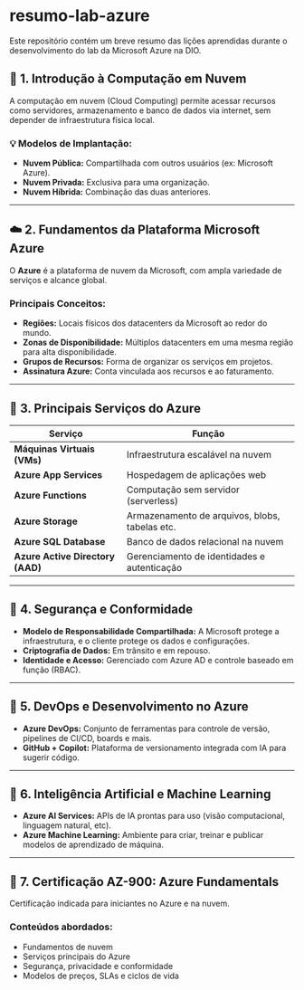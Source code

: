 # resumo-lab-azure
Este repositório contém um breve resumo das lições aprendidas durante o desenvolvimento do lab da Microsoft Azure na DIO. 

## 📘 1. Introdução à Computação em Nuvem

A computação em nuvem (Cloud Computing) permite acessar recursos como servidores, armazenamento e banco de dados via internet, sem depender de infraestrutura física local.

### 💡 Modelos de Implantação:
- **Nuvem Pública:** Compartilhada com outros usuários (ex: Microsoft Azure).
- **Nuvem Privada:** Exclusiva para uma organização.
- **Nuvem Híbrida:** Combinação das duas anteriores.

---

## ☁️ 2. Fundamentos da Plataforma Microsoft Azure

O **Azure** é a plataforma de nuvem da Microsoft, com ampla variedade de serviços e alcance global.

### Principais Conceitos:
- **Regiões:** Locais físicos dos datacenters da Microsoft ao redor do mundo.
- **Zonas de Disponibilidade:** Múltiplos datacenters em uma mesma região para alta disponibilidade.
- **Grupos de Recursos:** Forma de organizar os serviços em projetos.
- **Assinatura Azure:** Conta vinculada aos recursos e ao faturamento.

---

## 🔧 3. Principais Serviços do Azure

| Serviço                    | Função                                               |
|---------------------------|------------------------------------------------------|
| **Máquinas Virtuais (VMs)** | Infraestrutura escalável na nuvem                   |
| **Azure App Services**    | Hospedagem de aplicações web                         |
| **Azure Functions**       | Computação sem servidor (serverless)                |
| **Azure Storage**         | Armazenamento de arquivos, blobs, tabelas etc.      |
| **Azure SQL Database**    | Banco de dados relacional na nuvem                  |
| **Azure Active Directory (AAD)** | Gerenciamento de identidades e autenticação  |

---

## 🔐 4. Segurança e Conformidade

- **Modelo de Responsabilidade Compartilhada:** A Microsoft protege a infraestrutura, e o cliente protege os dados e configurações.
- **Criptografia de Dados:** Em trânsito e em repouso.
- **Identidade e Acesso:** Gerenciado com Azure AD e controle baseado em função (RBAC).

---

## 🚀 5. DevOps e Desenvolvimento no Azure

- **Azure DevOps:** Conjunto de ferramentas para controle de versão, pipelines de CI/CD, boards e mais.
- **GitHub + Copilot:** Plataforma de versionamento integrada com IA para sugerir código.

---

## 🤖 6. Inteligência Artificial e Machine Learning

- **Azure AI Services:** APIs de IA prontas para uso (visão computacional, linguagem natural, etc).
- **Azure Machine Learning:** Ambiente para criar, treinar e publicar modelos de aprendizado de máquina.

---

## 🎯 7. Certificação AZ-900: Azure Fundamentals

Certificação indicada para iniciantes no Azure e na nuvem.

### Conteúdos abordados:
- Fundamentos de nuvem
- Serviços principais do Azure
- Segurança, privacidade e conformidade
- Modelos de preços, SLAs e ciclos de vida







